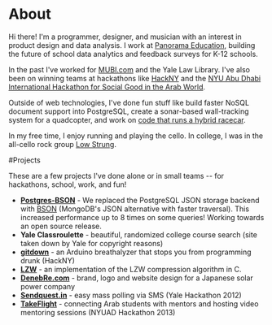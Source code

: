 # About

Hi there! I'm a programmer, designer, and musician with an interest in product design and data analysis. I work at [Panorama Education](http://www.panoramaed.com), building the future of school data analytics and feedback surveys for K-12 schools.

In the past I've worked for [MUBI.com](http://mubi.com) and the Yale Law Library. I've also been on winning teams at hackathons like [HackNY](http://www.alexq.in/gitdown/) and the [NYU Abu Dhabi International Hackathon for Social Good in the Arab World](https://github.com/geoffreylitt/mentorme).

Outside of web technologies, I've done fun stuff like build faster NoSQL document support into PostgreSQL, create a sonar-based wall-tracking system for a quadcopter, and work on [code that runs a hybrid racecar](https://github.com/BulldogsRacing/Yale-Formula-Hybrid).

In my free time, I enjoy running and playing the cello. In college, I was in the all-cello rock group [Low Strung](http://lowstrungcellos.org).

#Projects
<a name="projects"></a>

These are a few projects I've done alone or in small teams -- for hackathons, school, work, and fun!

* [**Postgres-BSON**](/files/Postgres-BSON.pdf) - We replaced the PostgreSQL JSON storage backend with [BSON](http://bsonspec.org/) (MongoDB's JSON alternative with faster traversal). This increased performance up to 8 times on some queries! Working towards an open source release.
* **Yale Classroulette** - beautiful, randomized college course search (site taken down by Yale for copyright reasons)
* [**gitdown**](http://www.alexq.in/gitdown/) - an Arduino breathalyzer that stops you from programming drunk (HackNY)
* [**LZW**](http://github.com/geoffreylitt/lzw) - an implementation of the LZW compression algorithm in C.
* [**DenebRe.com**](http://denebre.com) - brand, logo and website design for a Japanese solar power company
* [**Sendquest.in**](http://sendquest.in) - easy mass polling via SMS (Yale Hackathon 2012)
* [**TakeFlight**](http://takeflight.herokuapp.com/) - connecting Arab students with mentors and hosting video mentoring sessions (NYUAD Hackathon 2013)
